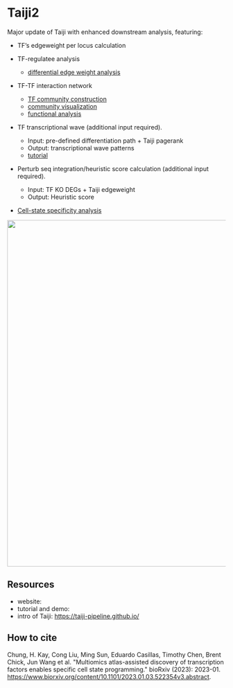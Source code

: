 # Taiji2
Major update of Taiji with enhanced downstream analysis, featuring:

- TF’s edgeweight per locus calculation

- TF-regulatee analysis
  - [differential edge weight analysis](https://rpubs.com/cong003/1201748)
 
- TF-TF interaction network
  - [TF community construction](https://rpubs.com/cong003/1216208)
  - [community visualization](https://rpubs.com/cong003/1201736)
  - [functional analysis](https://rpubs.com/cong003/1216075)
    
- TF transcriptional wave (additional input required).
  - Input: pre-defined differentiation path + Taiji pagerank
  - Output: transcriptional wave patterns
  - [tutorial](https://rpubs.com/cong003/1201435)

- Perturb seq integration/heuristic score calculation (additional input required).
  - Input: TF KO DEGs + Taiji edgeweight
  - Output: Heuristic score
 
- [Cell-state specificity analysis](https://rpubs.com/cong003/1201450)

<img src="https://github.com/cong-003/Taiji2/blob/main/figures/summary_fig.png" width="800">


## Resources
- website:
- tutorial and demo: 
- intro of Taiji: https://taiji-pipeline.github.io/ 

## How to cite
Chung, H. Kay, Cong Liu, Ming Sun, Eduardo Casillas, Timothy Chen, Brent Chick, Jun Wang et al. "Multiomics atlas-assisted discovery of transcription factors enables specific cell state programming." bioRxiv (2023): 2023-01. https://www.biorxiv.org/content/10.1101/2023.01.03.522354v3.abstract.
 

